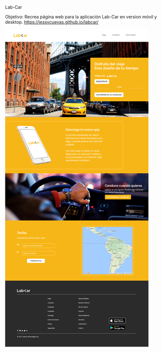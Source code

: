 Lab-Car

 Objetivo: Recrea página web para la aplicación Lab-Car en version móvil y desktop.
 https://jessycuevas.github.io/labcar/
 
![labacar-desktop.png](views\labcar-desktop.png)


